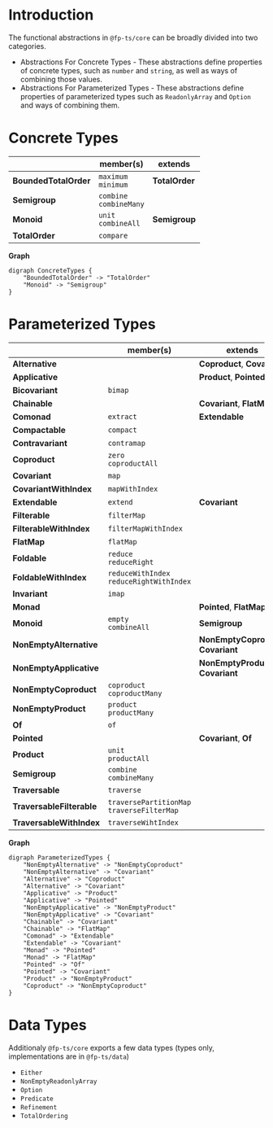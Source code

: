 # Introduction

The functional abstractions in `@fp-ts/core` can be broadly divided into two categories.

- Abstractions For Concrete Types - These abstractions define properties of concrete types, such as `number` and `string`, as well as ways of combining those values.
- Abstractions For Parameterized Types - These abstractions define properties of parameterized types such as `ReadonlyArray` and `Option` and ways of combining them.

# Concrete Types

|                       | member(s)                  | extends        |
| --------------------- | -------------------------- | -------------- |
| **BoundedTotalOrder** | `maximum`<br>`minimum`     | **TotalOrder** |
| **Semigroup**         | `combine`<br>`combineMany` |                |
| **Monoid**            | `unit`<br>`combineAll`     | **Semigroup**  |
| **TotalOrder**        | `compare`                  |                |

**Graph**

```
digraph ConcreteTypes {
    "BoundedTotalOrder" -> "TotalOrder"
    "Monoid" -> "Semigroup"
}
```

# Parameterized Types

|                           | member(s)                                     | extends                              |
| ------------------------- | --------------------------------------------- | ------------------------------------ |
| **Alternative**           |                                               | **Coproduct**, **Covariant**         |
| **Applicative**           |                                               | **Product**, **Pointed**             |
| **Bicovariant**           | `bimap`                                       |                                      |
| **Chainable**             |                                               | **Covariant**, **FlatMap**           |
| **Comonad**               | `extract`                                     | **Extendable**                       |
| **Compactable**           | `compact`                                     |                                      |
| **Contravariant**         | `contramap`                                   |                                      |
| **Coproduct**             | `zero`<br>`coproductAll`                      |                                      |
| **Covariant**             | `map`                                         |                                      |
| **CovariantWithIndex**    | `mapWithIndex`                                |                                      |
| **Extendable**            | `extend`                                      | **Covariant**                        |
| **Filterable**            | `filterMap`                                   |                                      |
| **FilterableWithIndex**   | `filterMapWithIndex`                          |                                      |
| **FlatMap**               | `flatMap`                                     |                                      |
| **Foldable**              | `reduce`<br>`reduceRight`                     |                                      |
| **FoldableWithIndex**     | `reduceWithIndex`<br>`reduceRightWithIndex`   |                                      |
| **Invariant**             | `imap`                                        |                                      |
| **Monad**                 |                                               | **Pointed**, **FlatMap**             |
| **Monoid**                | `empty`<br>`combineAll`                       | **Semigroup**                        |
| **NonEmptyAlternative**   |                                               | **NonEmptyCoproduct**, **Covariant** |
| **NonEmptyApplicative**   |                                               | **NonEmptyProduct**, **Covariant**   |
| **NonEmptyCoproduct**     | `coproduct`<br>`coproductMany`                |                                      |
| **NonEmptyProduct**       | `product`<br>`productMany`                    |                                      |
| **Of**                    | `of`                                          |                                      |
| **Pointed**               |                                               | **Covariant**, **Of**                |
| **Product**               | `unit`<br>`productAll`                        |                                      |
| **Semigroup**             | `combine`<br>`combineMany`                    |                                      |
| **Traversable**           | `traverse`                                    |                                      |
| **TraversableFilterable** | `traversePartitionMap`<br>`traverseFilterMap` |                                      |
| **TraversableWithIndex**  | `traverseWihtIndex`                           |                                      |

**Graph**

```
digraph ParameterizedTypes {
    "NonEmptyAlternative" -> "NonEmptyCoproduct"
    "NonEmptyAlternative" -> "Covariant"
    "Alternative" -> "Coproduct"
    "Alternative" -> "Covariant"
    "Applicative" -> "Product"
    "Applicative" -> "Pointed"
    "NonEmptyApplicative" -> "NonEmptyProduct"
    "NonEmptyApplicative" -> "Covariant"
    "Chainable" -> "Covariant"
    "Chainable" -> "FlatMap"
    "Comonad" -> "Extendable"
    "Extendable" -> "Covariant"
    "Monad" -> "Pointed"
    "Monad" -> "FlatMap"
    "Pointed" -> "Of"
    "Pointed" -> "Covariant"
    "Product" -> "NonEmptyProduct"
    "Coproduct" -> "NonEmptyCoproduct"
}
```

# Data Types

Additionaly `@fp-ts/core` exports a few data types (types only, implementations are in `@fp-ts/data`)

- `Either`
- `NonEmptyReadonlyArray`
- `Option`
- `Predicate`
- `Refinement`
- `TotalOrdering`
